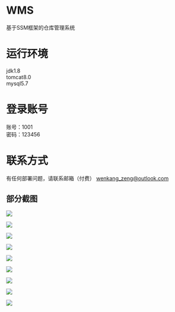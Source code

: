 # WMS
基于SSM框架的仓库管理系统

# 运行环境
jdk1.8<br>
tomcat8.0<br>
mysql5.7<br>

# 登录账号
账号：1001<br>
密码：123456<br>

# 联系方式
有任何部署问题，请联系邮箱（付费）
wenkang_zeng@outlook.com

## 部分截图

![](https://raw.githubusercontent.com/Stupidbunny-LJQ/MarkdownPics/master/Resource/2017-3-9/WMS-%E6%88%AA%E5%9B%BE1.PNG)

![](https://raw.githubusercontent.com/Stupidbunny-LJQ/MarkdownPics/master/Resource/2017-3-9/MWS-%E6%88%AA%E5%9B%BE2.PNG)

![](https://raw.githubusercontent.com/Stupidbunny-LJQ/MarkdownPics/master/Resource/2017-3-9/WMS-%E6%88%AA%E5%9B%BE3.PNG)

![](https://raw.githubusercontent.com/Stupidbunny-LJQ/MarkdownPics/master/Resource/2017-3-9/WMS-%E6%88%AA%E5%9B%BE4.PNG)

![](https://raw.githubusercontent.com/Stupidbunny-LJQ/MarkdownPics/master/Resource/2017-3-9/WMS-%E6%88%AA%E5%9B%BE5.PNG)

![](https://raw.githubusercontent.com/Stupidbunny-LJQ/MarkdownPics/master/Resource/2017-3-9/WMS-%E6%88%AA%E5%9B%BE7.PNG)

![](https://raw.githubusercontent.com/Stupidbunny-LJQ/MarkdownPics/master/Resource/2017-3-9/WMS-%E6%88%AA%E5%9B%BE8.PNG)

![](https://raw.githubusercontent.com/Stupidbunny-LJQ/MarkdownPics/master/Resource/2017-3-9/WMS-%E6%88%AA%E5%9B%BE8.PNG)

![](https://raw.githubusercontent.com/Stupidbunny-LJQ/MarkdownPics/master/Resource/2017-3-9/WMS-%E6%88%AA%E5%9B%BE9.PNG)


